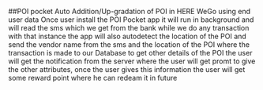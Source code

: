 ##POI pocket
Auto Addition/Up-gradation of POI in HERE WeGo using end user data
Once user install the POI Pocket app it will run in background and will read the sms which we get from the bank while we do any transaction
with that instance the app will also autodetect the location of the POI and send the vendor name from the sms and the location of the POI where the transaction is made to our Database
to get other details of the POI the user will get the notification from the server where the user will get promt to give the other attributes, once the user gives this information the user will get some reward point where he can redeam it in future
 
